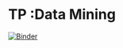 # TP :Data Mining
[![Binder](https://mybinder.org/badge_logo.svg)](https://mybinder.org/v2/gh/amine631/3DNI_DM/main) 

